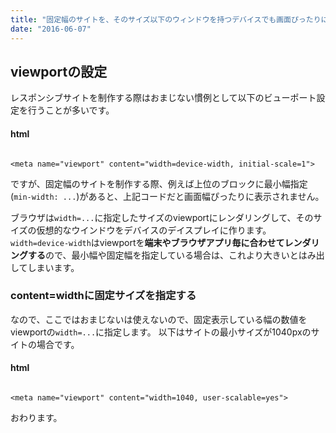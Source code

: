 ```yaml
---
title: "固定幅のサイトを、そのサイズ以下のウィンドウを持つデバイスでも画面ぴったりに表示する方法 - 『HTML5』"
date: "2016-06-07"
---
```


## viewportの設定

レスポンシブサイトを制作する際はおまじない慣例として以下のビューポート設定を行うことが多いです。

#### html

```

<meta name="viewport" content="width=device-width, initial-scale=1">
```

ですが、固定幅のサイトを制作する際、例えば上位のブロックに最小幅指定(`min-width: ...`)があると、上記コードだと画面幅ぴったりに表示されません。

ブラウザは`width=...`に指定したサイズのviewportにレンダリングして、そのサイズの仮想的なウインドウをデバイスのデイスプレイに作ります。 `width=device-width`はviewportを**端末やブラウザアプリ毎に合わせてレンダリングする**ので、最小幅や固定幅を指定している場合は、これより大きいとはみ出してしまいます。

### content=widthに固定サイズを指定する

なので、ここではおまじないは使えないので、固定表示している幅の数値をviewportの`width=...`に指定します。 以下はサイトの最小サイズが1040pxのサイトの場合です。

#### html

```

<meta name="viewport" content="width=1040, user-scalable=yes">
```

おわります。
